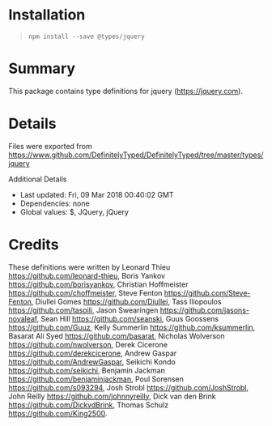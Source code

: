 # Installation
> `npm install --save @types/jquery`

# Summary
This package contains type definitions for jquery (https://jquery.com).

# Details
Files were exported from https://www.github.com/DefinitelyTyped/DefinitelyTyped/tree/master/types/jquery

Additional Details
 * Last updated: Fri, 09 Mar 2018 00:40:02 GMT
 * Dependencies: none
 * Global values: $, JQuery, jQuery

# Credits
These definitions were written by Leonard Thieu <https://github.com/leonard-thieu>, Boris Yankov <https://github.com/borisyankov>, Christian Hoffmeister <https://github.com/choffmeister>, Steve Fenton <https://github.com/Steve-Fenton>, Diullei Gomes <https://github.com/Diullei>, Tass Iliopoulos <https://github.com/tasoili>, Jason Swearingen <https://github.com/jasons-novaleaf>, Sean Hill <https://github.com/seanski>, Guus Goossens <https://github.com/Guuz>, Kelly Summerlin <https://github.com/ksummerlin>, Basarat Ali Syed <https://github.com/basarat>, Nicholas Wolverson <https://github.com/nwolverson>, Derek Cicerone <https://github.com/derekcicerone>, Andrew Gaspar <https://github.com/AndrewGaspar>, Seikichi Kondo <https://github.com/seikichi>, Benjamin Jackman <https://github.com/benjaminjackman>, Poul Sorensen <https://github.com/s093294>, Josh Strobl <https://github.com/JoshStrobl>, John Reilly <https://github.com/johnnyreilly>, Dick van den Brink <https://github.com/DickvdBrink>, Thomas Schulz <https://github.com/King2500>.
